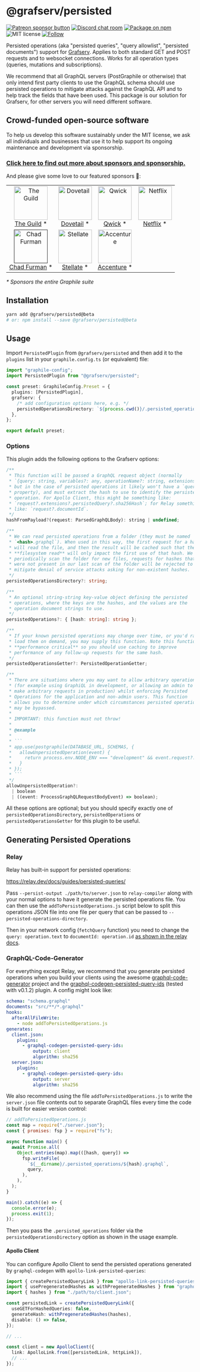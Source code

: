 # @grafserv/persisted

<span class="badge-patreon"><a href="https://patreon.com/benjie" title="Support Graphile development on Patreon"><img src="https://img.shields.io/badge/sponsor-via%20Patreon-orange.svg" alt="Patreon sponsor button" /></a></span>
[![Discord chat room](https://img.shields.io/discord/489127045289476126.svg)](http://discord.gg/graphile)
[![Package on npm](https://img.shields.io/npm/v/@grafserv/persisted.svg?style=flat)](https://www.npmjs.com/package/@grafserv/persisted)
![MIT license](https://img.shields.io/npm/l/@grafserv/persisted.svg)
[![Follow](https://img.shields.io/badge/twitter-@GraphileHQ-blue.svg)](https://twitter.com/GraphileHQ)

Persisted operations (aka "persisted queries", "query allowlist", "persisted
documents") support for [Grafserv](https://grafast.org/grafserv). Applies to
both standard GET and POST requests and to websocket connections. Works for all
operation types (queries, mutations and subscriptions).

We recommend that all GraphQL servers (PostGraphile or otherwise) that only
intend first party clients to use the GraphQL schema should use persisted
operations to mitigate attacks against the GraphQL API and to help track the
fields that have been used. This package is our solution for Grafserv, for other
servers you will need different software.

<!-- SPONSORS_BEGIN -->

## Crowd-funded open-source software

To help us develop this software sustainably under the MIT license, we ask all
individuals and businesses that use it to help support its ongoing maintenance
and development via sponsorship.

### [Click here to find out more about sponsors and sponsorship.](https://www.graphile.org/sponsor/)

And please give some love to our featured sponsors 🤩:

<table><tr>
<td align="center"><a href="https://www.the-guild.dev/"><img src="https://graphile.org/images/sponsors/theguild.png" width="90" height="90" alt="The Guild" /><br />The Guild</a> *</td>
<td align="center"><a href="https://dovetailapp.com/"><img src="https://graphile.org/images/sponsors/dovetail.png" width="90" height="90" alt="Dovetail" /><br />Dovetail</a> *</td>
<td align="center"><a href="https://qwick.com/"><img src="https://graphile.org/images/sponsors/qwick.png" width="90" height="90" alt="Qwick" /><br />Qwick</a> *</td>
<td align="center"><a href="https://www.netflix.com/"><img src="https://graphile.org/images/sponsors/Netflix.png" width="90" height="90" alt="Netflix" /><br />Netflix</a> *</td>
</tr><tr>
<td align="center"><a href=""><img src="https://graphile.org/images/sponsors/chadf.png" width="90" height="90" alt="Chad Furman" /><br />Chad Furman</a> *</td>
<td align="center"><a href="https://stellate.co/"><img src="https://graphile.org/images/sponsors/Stellate.png" width="90" height="90" alt="Stellate" /><br />Stellate</a> *</td>
<td align="center"><a href="https://www.accenture.com/"><img src="https://graphile.org/images/sponsors/accenture.svg" width="90" height="90" alt="Accenture" /><br />Accenture</a> *</td>
</tr></table>

<em>\* Sponsors the entire Graphile suite</em>

<!-- SPONSORS_END -->

## Installation

```sh
yarn add @grafserv/persisted@beta
# or: npm install --save @grafserv/persisted@beta
```

## Usage

Import `PersistedPlugin` from `@grafserv/persisted` and then add it to the
`plugins` list in your `graphile.config.ts` (or equivalent) file:

```ts
import "graphile-config";
import PersistedPlugin from "@grafserv/persisted";

const preset: GraphileConfig.Preset = {
  plugins: [PersistedPlugin],
  grafserv: {
    /* add configuration options here, e.g. */
    persistedOperationsDirectory: `${process.cwd()}/.persisted_operations`,
  },
};

export default preset;
```

### Options

This plugin adds the following options to the Grafserv options:

````ts
/**
 * This function will be passed a GraphQL request object (normally
 * `{query: string, variables?: any, operationName?: string, extensions?: any}`,
 * but in the case of persisted operations it likely won't have a `query`
 * property), and must extract the hash to use to identify the persisted
 * operation. For Apollo Client, this might be something like:
 * `request?.extensions?.persistedQuery?.sha256Hash`; for Relay something
 * like: `request?.documentId`.
 */
hashFromPayload?(request: ParsedGraphQLBody): string | undefined;

/**
 * We can read persisted operations from a folder (they must be named
 * `<hash>.graphql`). When used in this way, the first request for a hash
 * will read the file, and then the result will be cached such that the
 * **filesystem read** will only impact the first use of that hash. We
 * periodically scan the folder for new files, requests for hashes that
 * were not present in our last scan of the folder will be rejected to
 * mitigate denial of service attacks asking for non-existent hashes.
 */
persistedOperationsDirectory?: string;

/**
 * An optional string-string key-value object defining the persisted
 * operations, where the keys are the hashes, and the values are the
 * operation document strings to use.
 */
persistedOperations?: { [hash: string]: string };

/**
 * If your known persisted operations may change over time, or you'd rather
 * load them on demand, you may supply this function. Note this function is
 * **performance critical** so you should use caching to improve
 * performance of any follow-up requests for the same hash.
 */
persistedOperationsGetter?: PersistedOperationGetter;

/**
 * There are situations where you may want to allow arbitrary operations
 * (for example using GraphiQL in development, or allowing an admin to
 * make arbitrary requests in production) whilst enforcing Persisted
 * Operations for the application and non-admin users. This function
 * allows you to determine under which circumstances persisted operations
 * may be bypassed.
 *
 * IMPORTANT: this function must not throw!
 *
 * @example
 *
 * ```
 * app.use(postgraphile(DATABASE_URL, SCHEMAS, {
 *   allowUnpersistedOperation(event) {
 *     return process.env.NODE_ENV === "development" && event.request?.getHeader('referer')?.endsWith("/graphiql");
 *   }
 * });
 * ```
 */
allowUnpersistedOperation?:
  | boolean
  | ((event: ProcessGraphQLRequestBodyEvent) => boolean);
````

All these options are optional; but you should specify exactly one of
`persistedOperationsDirectory`, `persistedOperations` or
`persistedOperationsGetter` for this plugin to be useful.

## Generating Persisted Operations

### Relay

Relay has built-in support for persisted operations:

https://relay.dev/docs/guides/persisted-queries/

Pass `--persist-output ./path/to/server.json` to `relay-compiler` along with
your normal options to have it generate the persisted operations file. You can
then use the `addToPersistedOperations.js` script below to split this operations
JSON file into one file per query that can be passed to
`--persisted-operations-directory`.

Then in your network config (`fetchQuery` function) you need to change the
`query: operation.text` to `documentId: operation.id`
[as shown in the relay docs](https://relay.dev/docs/guides/persisted-queries/#network-layer-changes).

### GraphQL-Code-Generator

For everything except Relay, we recommend that you generate persisted operations
when you build your clients using the awesome
[graphql-code-generator](https://github.com/dotansimha/graphql-code-generator)
project and the
[graphql-codegen-persisted-query-ids](https://www.npmjs.com/package/graphql-codegen-persisted-query-ids)
(tested with v0.1.2) plugin. A config might look like:

```yaml
schema: "schema.graphql"
documents: "src/**/*.graphql"
hooks:
  afterAllFileWrite:
    - node addToPersistedOperations.js
generates:
  client.json:
    plugins:
      - graphql-codegen-persisted-query-ids:
          output: client
          algorithm: sha256
  server.json:
    plugins:
      - graphql-codegen-persisted-query-ids:
          output: server
          algorithm: sha256
```

We also recommend using the file `addToPersistedOperations.js` to write the
`server.json` file contents out to separate GraphQL files every time the code is
built for easier version control:

```js
// addToPersistedOperations.js
const map = require("./server.json");
const { promises: fsp } = require("fs");

async function main() {
  await Promise.all(
    Object.entries(map).map(([hash, query]) =>
      fsp.writeFile(
        `${__dirname}/.persisted_operations/${hash}.graphql`,
        query,
      ),
    ),
  );
}

main().catch((e) => {
  console.error(e);
  process.exit(1);
});
```

Then you pass the `.persisted_operations` folder via the
`persistedOperationsDirectory` option as shown in the usage example.

#### Apollo Client

You can configure Apollo Client to send the persisted operations generated by
`graphql-codegen` with `apollo-link-persisted-queries`:

```ts
import { createPersistedQueryLink } from "apollo-link-persisted-queries";
import { usePregeneratedHashes as withPregeneratedHashes } from "graphql-codegen-persisted-query-ids/lib/apollo";
import { hashes } from "./path/to/client.json";

const persistedLink = createPersistedQueryLink({
  useGETForHashedQueries: false,
  generateHash: withPregeneratedHashes(hashes),
  disable: () => false,
});

// ...

const client = new ApolloClient({
  link: ApolloLink.from([persistedLink, httpLink]),
  // ...
});
```
